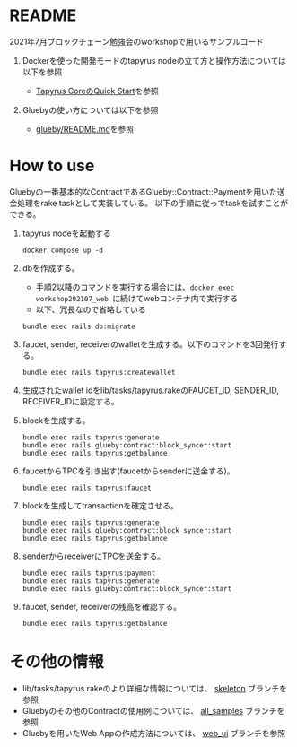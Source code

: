 # README
2021年7月ブロックチェーン勉強会のworkshopで用いるサンプルコード

1. Dockerを使った開発モードのtapyrus nodeの立て方と操作方法については以下を参照
   * [Tapyrus CoreのQuick Start](https://github.com/chaintope/tapyrus-core/blob/master/doc/docker_image.md#dev-mode)を参照
   
2. Gluebyの使い方については以下を参照
   * [glueby/README.md](https://github.com/chaintope/glueby/blob/master/README.md)を参照

# How to use
Gluebyの一番基本的なContractであるGlueby::Contract::Paymentを用いた送金処理をrake taskとして実装している。
以下の手順に従っでtaskを試すことができる。

1. tapyrus nodeを起動する
    ```shell
    docker compose up -d
    ```
1. dbを作成する。
    - 手順2以降のコマンドを実行する場合には、`docker exec workshop202107_web `に続けてwebコンテナ内で実行する
    - 以下、冗長なので省略している
    ```shell
    bundle exec rails db:migrate
    ```

1. faucet, sender, receiverのwalletを生成する。以下のコマンドを3回発行する。
    ```shell
   bundle exec rails tapyrus:createwallet
    ```

1. 生成されたwallet idをlib/tasks/tapyrus.rakeのFAUCET_ID, SENDER_ID, RECEIVER_IDに設定する。
1. blockを生成する。
    ```shell
    bundle exec rails tapyrus:generate
    bundle exec rails glueby:contract:block_syncer:start
    bundle exec rails tapyrus:getbalance
    ```

1. faucetからTPCを引き出す(faucetからsenderに送金する)。
    ```shell
    bundle exec rails tapyrus:faucet
    ```

1. blockを生成してtransactionを確定させる。
    ```shell
    bundle exec rails tapyrus:generate
    bundle exec rails glueby:contract:block_syncer:start
    bundle exec rails tapyrus:getbalance
    ```

1. senderからreceiverにTPCを送金する。
    ```shell
    bundle exec rails tapyrus:payment
    bundle exec rails tapyrus:generate
    bundle exec rails glueby:contract:block_syncer:start
    ```

1. faucet, sender, receiverの残高を確認する。
    ```shell
    bundle exec rails tapyrus:getbalance
    ```

# その他の情報
* lib/tasks/tapyrus.rakeのより詳細な情報については、 [skeleton](https://github.com/chaintope/workshop202107/tree/skeleton) ブランチを参照
* Gluebyのその他のContractの使用例については、 [all_samples](https://github.com/chaintope/workshop202107/tree/all_samples) ブランチを参照
* Gluebyを用いたWeb Appの作成方法については、 [web_ui](https://github.com/chaintope/workshop202107/tree/web_ui) ブランチを参照
